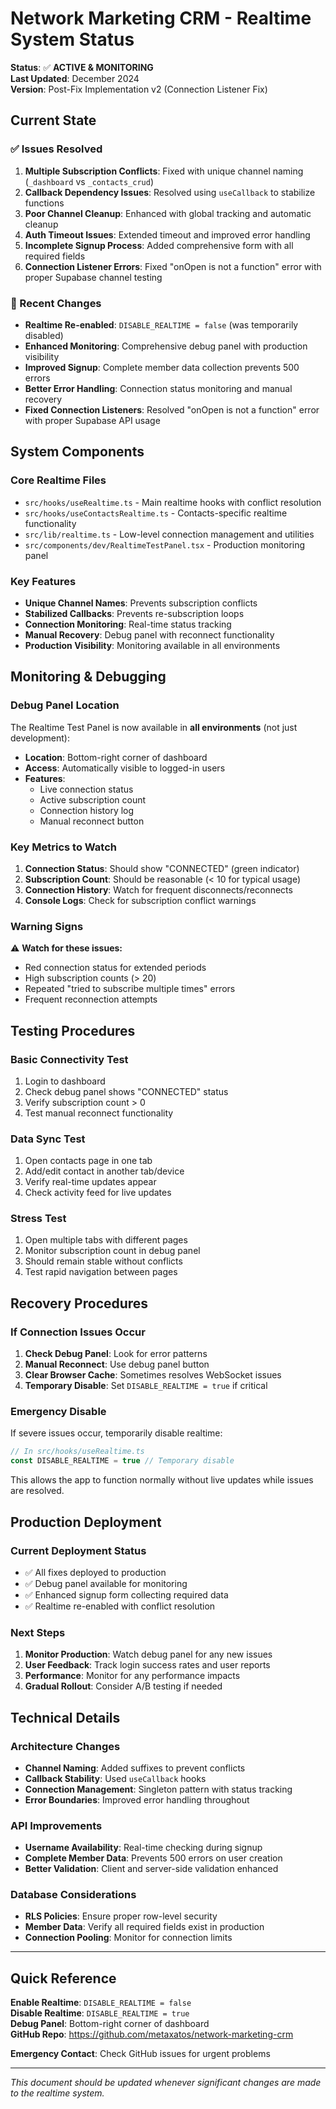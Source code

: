 # Network Marketing CRM - Realtime System Status

**Status**: ✅ **ACTIVE & MONITORING**  
**Last Updated**: December 2024  
**Version**: Post-Fix Implementation v2 (Connection Listener Fix)

## Current State

### ✅ Issues Resolved
1. **Multiple Subscription Conflicts**: Fixed with unique channel naming (`_dashboard` vs `_contacts_crud`)
2. **Callback Dependency Issues**: Resolved using `useCallback` to stabilize functions
3. **Poor Channel Cleanup**: Enhanced with global tracking and automatic cleanup
4. **Auth Timeout Issues**: Extended timeout and improved error handling
5. **Incomplete Signup Process**: Added comprehensive form with all required fields
6. **Connection Listener Errors**: Fixed "onOpen is not a function" error with proper Supabase channel testing

### 🔧 Recent Changes
- **Realtime Re-enabled**: `DISABLE_REALTIME = false` (was temporarily disabled)
- **Enhanced Monitoring**: Comprehensive debug panel with production visibility
- **Improved Signup**: Complete member data collection prevents 500 errors
- **Better Error Handling**: Connection status monitoring and manual recovery
- **Fixed Connection Listeners**: Resolved "onOpen is not a function" error with proper Supabase API usage

## System Components

### Core Realtime Files
- `src/hooks/useRealtime.ts` - Main realtime hooks with conflict resolution
- `src/hooks/useContactsRealtime.ts` - Contacts-specific realtime functionality  
- `src/lib/realtime.ts` - Low-level connection management and utilities
- `src/components/dev/RealtimeTestPanel.tsx` - Production monitoring panel

### Key Features
- **Unique Channel Names**: Prevents subscription conflicts
- **Stabilized Callbacks**: Prevents re-subscription loops
- **Connection Monitoring**: Real-time status tracking
- **Manual Recovery**: Debug panel with reconnect functionality
- **Production Visibility**: Monitoring available in all environments

## Monitoring & Debugging

### Debug Panel Location
The Realtime Test Panel is now available in **all environments** (not just development):
- **Location**: Bottom-right corner of dashboard
- **Access**: Automatically visible to logged-in users
- **Features**: 
  - Live connection status
  - Active subscription count
  - Connection history log
  - Manual reconnect button

### Key Metrics to Watch
1. **Connection Status**: Should show "CONNECTED" (green indicator)
2. **Subscription Count**: Should be reasonable (< 10 for typical usage)
3. **Connection History**: Watch for frequent disconnects/reconnects
4. **Console Logs**: Check for subscription conflict warnings

### Warning Signs
⚠️ **Watch for these issues:**
- Red connection status for extended periods
- High subscription counts (> 20)
- Repeated "tried to subscribe multiple times" errors
- Frequent reconnection attempts

## Testing Procedures

### Basic Connectivity Test
1. Login to dashboard
2. Check debug panel shows "CONNECTED" status
3. Verify subscription count > 0
4. Test manual reconnect functionality

### Data Sync Test
1. Open contacts page in one tab
2. Add/edit contact in another tab/device
3. Verify real-time updates appear
4. Check activity feed for live updates

### Stress Test
1. Open multiple tabs with different pages
2. Monitor subscription count in debug panel
3. Should remain stable without conflicts
4. Test rapid navigation between pages

## Recovery Procedures

### If Connection Issues Occur
1. **Check Debug Panel**: Look for error patterns
2. **Manual Reconnect**: Use debug panel button
3. **Clear Browser Cache**: Sometimes resolves WebSocket issues
4. **Temporary Disable**: Set `DISABLE_REALTIME = true` if critical

### Emergency Disable
If severe issues occur, temporarily disable realtime:

```typescript
// In src/hooks/useRealtime.ts
const DISABLE_REALTIME = true // Temporary disable
```

This allows the app to function normally without live updates while issues are resolved.

## Production Deployment

### Current Deployment Status
- ✅ All fixes deployed to production
- ✅ Debug panel available for monitoring
- ✅ Enhanced signup form collecting required data
- ✅ Realtime re-enabled with conflict resolution

### Next Steps
1. **Monitor Production**: Watch debug panel for any new issues
2. **User Feedback**: Track login success rates and user reports
3. **Performance**: Monitor for any performance impacts
4. **Gradual Rollout**: Consider A/B testing if needed

## Technical Details

### Architecture Changes
- **Channel Naming**: Added suffixes to prevent conflicts
- **Callback Stability**: Used `useCallback` hooks
- **Connection Management**: Singleton pattern with status tracking
- **Error Boundaries**: Improved error handling throughout

### API Improvements
- **Username Availability**: Real-time checking during signup
- **Complete Member Data**: Prevents 500 errors on user creation
- **Better Validation**: Client and server-side validation enhanced

### Database Considerations
- **RLS Policies**: Ensure proper row-level security
- **Member Data**: Verify all required fields exist in production
- **Connection Pooling**: Monitor for connection limits

---

## Quick Reference

**Enable Realtime**: `DISABLE_REALTIME = false`  
**Disable Realtime**: `DISABLE_REALTIME = true`  
**Debug Panel**: Bottom-right corner of dashboard  
**GitHub Repo**: https://github.com/metaxatos/network-marketing-crm  

**Emergency Contact**: Check GitHub issues for urgent problems

---
*This document should be updated whenever significant changes are made to the realtime system.* 
